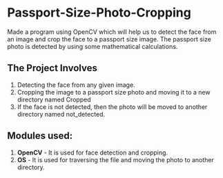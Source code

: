 # Passport-Size-Photo-Cropping
Made a program using OpenCV which will help us to detect the face from an image and crop the face to a passport size image. The passport size photo is detected by using some mathematical calculations.

## The Project Involves
1. Detecting the face from any given image.
2. Cropping the image to a passport size photo and moving it to a new directory named Cropped
3. If the face is not detected, then the photo will be moved to another directory named not_detected.

## Modules used:
1. **OpenCV** - It is used for face detection and cropping.
2. **OS** - It is used for traversing the file and moving the photo to another directory.
